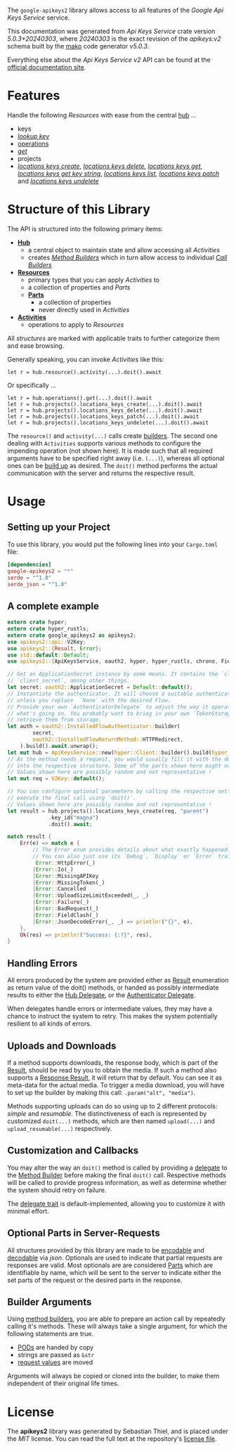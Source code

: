 <!---
DO NOT EDIT !
This file was generated automatically from 'src/generator/templates/api/README.md.mako'
DO NOT EDIT !
-->
The `google-apikeys2` library allows access to all features of the *Google Api Keys Service* service.

This documentation was generated from *Api Keys Service* crate version *5.0.3+20240303*, where *20240303* is the exact revision of the *apikeys:v2* schema built by the [mako](http://www.makotemplates.org/) code generator *v5.0.3*.

Everything else about the *Api Keys Service* *v2* API can be found at the
[official documentation site](https://cloud.google.com/api-keys/docs).
# Features

Handle the following *Resources* with ease from the central [hub](https://docs.rs/google-apikeys2/5.0.3+20240303/google_apikeys2/ApiKeysService) ... 

* keys
 * [*lookup key*](https://docs.rs/google-apikeys2/5.0.3+20240303/google_apikeys2/api::KeyLookupKeyCall)
* [operations](https://docs.rs/google-apikeys2/5.0.3+20240303/google_apikeys2/api::Operation)
 * [*get*](https://docs.rs/google-apikeys2/5.0.3+20240303/google_apikeys2/api::OperationGetCall)
* projects
 * [*locations keys create*](https://docs.rs/google-apikeys2/5.0.3+20240303/google_apikeys2/api::ProjectLocationKeyCreateCall), [*locations keys delete*](https://docs.rs/google-apikeys2/5.0.3+20240303/google_apikeys2/api::ProjectLocationKeyDeleteCall), [*locations keys get*](https://docs.rs/google-apikeys2/5.0.3+20240303/google_apikeys2/api::ProjectLocationKeyGetCall), [*locations keys get key string*](https://docs.rs/google-apikeys2/5.0.3+20240303/google_apikeys2/api::ProjectLocationKeyGetKeyStringCall), [*locations keys list*](https://docs.rs/google-apikeys2/5.0.3+20240303/google_apikeys2/api::ProjectLocationKeyListCall), [*locations keys patch*](https://docs.rs/google-apikeys2/5.0.3+20240303/google_apikeys2/api::ProjectLocationKeyPatchCall) and [*locations keys undelete*](https://docs.rs/google-apikeys2/5.0.3+20240303/google_apikeys2/api::ProjectLocationKeyUndeleteCall)




# Structure of this Library

The API is structured into the following primary items:

* **[Hub](https://docs.rs/google-apikeys2/5.0.3+20240303/google_apikeys2/ApiKeysService)**
    * a central object to maintain state and allow accessing all *Activities*
    * creates [*Method Builders*](https://docs.rs/google-apikeys2/5.0.3+20240303/google_apikeys2/client::MethodsBuilder) which in turn
      allow access to individual [*Call Builders*](https://docs.rs/google-apikeys2/5.0.3+20240303/google_apikeys2/client::CallBuilder)
* **[Resources](https://docs.rs/google-apikeys2/5.0.3+20240303/google_apikeys2/client::Resource)**
    * primary types that you can apply *Activities* to
    * a collection of properties and *Parts*
    * **[Parts](https://docs.rs/google-apikeys2/5.0.3+20240303/google_apikeys2/client::Part)**
        * a collection of properties
        * never directly used in *Activities*
* **[Activities](https://docs.rs/google-apikeys2/5.0.3+20240303/google_apikeys2/client::CallBuilder)**
    * operations to apply to *Resources*

All *structures* are marked with applicable traits to further categorize them and ease browsing.

Generally speaking, you can invoke *Activities* like this:

```Rust,ignore
let r = hub.resource().activity(...).doit().await
```

Or specifically ...

```ignore
let r = hub.operations().get(...).doit().await
let r = hub.projects().locations_keys_create(...).doit().await
let r = hub.projects().locations_keys_delete(...).doit().await
let r = hub.projects().locations_keys_patch(...).doit().await
let r = hub.projects().locations_keys_undelete(...).doit().await
```

The `resource()` and `activity(...)` calls create [builders][builder-pattern]. The second one dealing with `Activities` 
supports various methods to configure the impending operation (not shown here). It is made such that all required arguments have to be 
specified right away (i.e. `(...)`), whereas all optional ones can be [build up][builder-pattern] as desired.
The `doit()` method performs the actual communication with the server and returns the respective result.

# Usage

## Setting up your Project

To use this library, you would put the following lines into your `Cargo.toml` file:

```toml
[dependencies]
google-apikeys2 = "*"
serde = "^1.0"
serde_json = "^1.0"
```

## A complete example

```Rust
extern crate hyper;
extern crate hyper_rustls;
extern crate google_apikeys2 as apikeys2;
use apikeys2::api::V2Key;
use apikeys2::{Result, Error};
use std::default::Default;
use apikeys2::{ApiKeysService, oauth2, hyper, hyper_rustls, chrono, FieldMask};

// Get an ApplicationSecret instance by some means. It contains the `client_id` and 
// `client_secret`, among other things.
let secret: oauth2::ApplicationSecret = Default::default();
// Instantiate the authenticator. It will choose a suitable authentication flow for you, 
// unless you replace  `None` with the desired Flow.
// Provide your own `AuthenticatorDelegate` to adjust the way it operates and get feedback about 
// what's going on. You probably want to bring in your own `TokenStorage` to persist tokens and
// retrieve them from storage.
let auth = oauth2::InstalledFlowAuthenticator::builder(
        secret,
        oauth2::InstalledFlowReturnMethod::HTTPRedirect,
    ).build().await.unwrap();
let mut hub = ApiKeysService::new(hyper::Client::builder().build(hyper_rustls::HttpsConnectorBuilder::new().with_native_roots().https_or_http().enable_http1().build()), auth);
// As the method needs a request, you would usually fill it with the desired information
// into the respective structure. Some of the parts shown here might not be applicable !
// Values shown here are possibly random and not representative !
let mut req = V2Key::default();

// You can configure optional parameters by calling the respective setters at will, and
// execute the final call using `doit()`.
// Values shown here are possibly random and not representative !
let result = hub.projects().locations_keys_create(req, "parent")
             .key_id("magna")
             .doit().await;

match result {
    Err(e) => match e {
        // The Error enum provides details about what exactly happened.
        // You can also just use its `Debug`, `Display` or `Error` traits
         Error::HttpError(_)
        |Error::Io(_)
        |Error::MissingAPIKey
        |Error::MissingToken(_)
        |Error::Cancelled
        |Error::UploadSizeLimitExceeded(_, _)
        |Error::Failure(_)
        |Error::BadRequest(_)
        |Error::FieldClash(_)
        |Error::JsonDecodeError(_, _) => println!("{}", e),
    },
    Ok(res) => println!("Success: {:?}", res),
}

```
## Handling Errors

All errors produced by the system are provided either as [Result](https://docs.rs/google-apikeys2/5.0.3+20240303/google_apikeys2/client::Result) enumeration as return value of
the doit() methods, or handed as possibly intermediate results to either the 
[Hub Delegate](https://docs.rs/google-apikeys2/5.0.3+20240303/google_apikeys2/client::Delegate), or the [Authenticator Delegate](https://docs.rs/yup-oauth2/*/yup_oauth2/trait.AuthenticatorDelegate.html).

When delegates handle errors or intermediate values, they may have a chance to instruct the system to retry. This 
makes the system potentially resilient to all kinds of errors.

## Uploads and Downloads
If a method supports downloads, the response body, which is part of the [Result](https://docs.rs/google-apikeys2/5.0.3+20240303/google_apikeys2/client::Result), should be
read by you to obtain the media.
If such a method also supports a [Response Result](https://docs.rs/google-apikeys2/5.0.3+20240303/google_apikeys2/client::ResponseResult), it will return that by default.
You can see it as meta-data for the actual media. To trigger a media download, you will have to set up the builder by making
this call: `.param("alt", "media")`.

Methods supporting uploads can do so using up to 2 different protocols: 
*simple* and *resumable*. The distinctiveness of each is represented by customized 
`doit(...)` methods, which are then named `upload(...)` and `upload_resumable(...)` respectively.

## Customization and Callbacks

You may alter the way an `doit()` method is called by providing a [delegate](https://docs.rs/google-apikeys2/5.0.3+20240303/google_apikeys2/client::Delegate) to the 
[Method Builder](https://docs.rs/google-apikeys2/5.0.3+20240303/google_apikeys2/client::CallBuilder) before making the final `doit()` call. 
Respective methods will be called to provide progress information, as well as determine whether the system should 
retry on failure.

The [delegate trait](https://docs.rs/google-apikeys2/5.0.3+20240303/google_apikeys2/client::Delegate) is default-implemented, allowing you to customize it with minimal effort.

## Optional Parts in Server-Requests

All structures provided by this library are made to be [encodable](https://docs.rs/google-apikeys2/5.0.3+20240303/google_apikeys2/client::RequestValue) and 
[decodable](https://docs.rs/google-apikeys2/5.0.3+20240303/google_apikeys2/client::ResponseResult) via *json*. Optionals are used to indicate that partial requests are responses 
are valid.
Most optionals are are considered [Parts](https://docs.rs/google-apikeys2/5.0.3+20240303/google_apikeys2/client::Part) which are identifiable by name, which will be sent to 
the server to indicate either the set parts of the request or the desired parts in the response.

## Builder Arguments

Using [method builders](https://docs.rs/google-apikeys2/5.0.3+20240303/google_apikeys2/client::CallBuilder), you are able to prepare an action call by repeatedly calling it's methods.
These will always take a single argument, for which the following statements are true.

* [PODs][wiki-pod] are handed by copy
* strings are passed as `&str`
* [request values](https://docs.rs/google-apikeys2/5.0.3+20240303/google_apikeys2/client::RequestValue) are moved

Arguments will always be copied or cloned into the builder, to make them independent of their original life times.

[wiki-pod]: http://en.wikipedia.org/wiki/Plain_old_data_structure
[builder-pattern]: http://en.wikipedia.org/wiki/Builder_pattern
[google-go-api]: https://github.com/google/google-api-go-client

# License
The **apikeys2** library was generated by Sebastian Thiel, and is placed 
under the *MIT* license.
You can read the full text at the repository's [license file][repo-license].

[repo-license]: https://github.com/Byron/google-apis-rsblob/main/LICENSE.md

